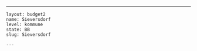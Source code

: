 ---
    layout: budget2
    name: Sieversdorf
    level: kommune
    state: BB
    slug: Sieversdorf

    ---


    